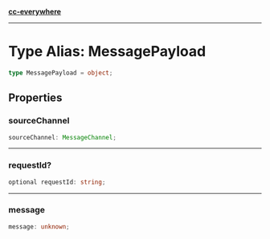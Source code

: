[**cc-everywhere**](../../../../../index.md)

***

# Type Alias: MessagePayload

```ts
type MessagePayload = object;
```

## Properties

### sourceChannel

```ts
sourceChannel: MessageChannel;
```

***

### requestId?

```ts
optional requestId: string;
```

***

### message

```ts
message: unknown;
```
